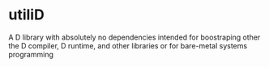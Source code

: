 # utiliD
A D library with absolutely no dependencies intended for boostraping other the D compiler, D runtime, and other libraries or for bare-metal systems programming
